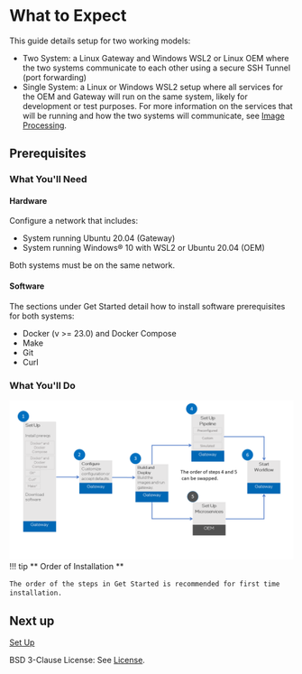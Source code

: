# What to Expect 
This guide details setup for two working models:
- Two System: a Linux Gateway and Windows WSL2 or Linux OEM where the two systems communicate to each other using a secure SSH Tunnel (port forwarding)
- Single System: a Linux or Windows WSL2 setup where all services for the OEM and Gateway will run on the same system, likely for development or test purposes.
For more information on the services that will be running and how the two systems will communicate, see [Image Processing](../services/general-info.md#image-processing).

## Prerequisites
### What You'll Need

#### Hardware
Configure a network that includes:

- System running Ubuntu 20.04 (Gateway)
- System running Windows® 10 with WSL2 or Ubuntu 20.04 (OEM)

Both systems must be on the same network.

#### Software 
The sections under Get Started detail how to install software prerequisites for both systems:

- Docker (v >= 23.0) and Docker Compose
- Make
- Git
- Curl


### What You'll Do

![WhatYouWillDo](../images/Steps-To-Install.png)
!!! tip
    ** Order of Installation **

    The order of the steps in Get Started is recommended for first time installation. 

## Next up

[Set Up](install-prereqs.md)

BSD 3-Clause License: See [License](../LICENSE.md).